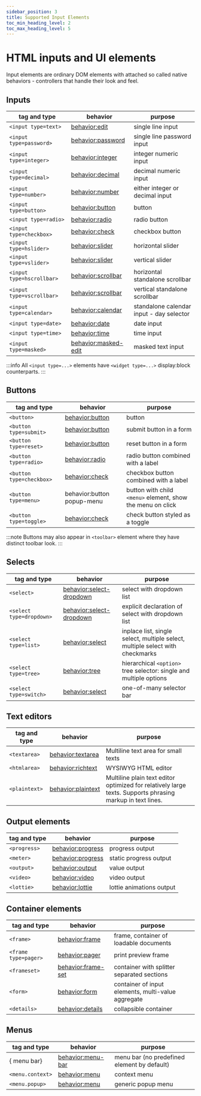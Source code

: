 ```yaml
---
sidebar_position: 3
title: Supported Input Elements
toc_min_heading_level: 2
toc_max_heading_level: 5
---
```


# HTML inputs and UI elements

Input elements are ordinary DOM elements with attached so called native behaviors - controllers that handle their look and feel. 


## Inputs

| tag and type | behavior | purpose |
| ------------ | -------- | ------- | 
| `<input type=text>` | [behavior:edit](../behaviors/behavior-edit) | single line input
| `<input type=password>` | [behavior:password](../behaviors/behavior-password) | single line password input
| `<input type=integer>` | [behavior:integer](../behaviors/behavior-integer) | integer numeric input
| `<input type=decimal>` | [behavior:decimal](../behaviors/behavior-decimal) | decimal numeric input
| `<input type=number>` | [behavior:number](../behaviors/behavior-decimal) | either integer or decimal input
| `<input type=button>` | [behavior:button](../behaviors/behavior-button) | button 
| `<input type=radio>` | [behavior:radio](../behaviors/behavior-radio) | radio button 
| `<input type=checkbox>` | [behavior:check](../behaviors/behavior-check) | checkbox button 
| `<input type=hslider>` | [behavior:slider](../behaviors/behavior-slider) | horizontal slider 
| `<input type=vslider>` | [behavior:slider](../behaviors/behavior-slider) | vertical slider 
| `<input type=hscrollbar>` | [behavior:scrollbar](../behaviors/behavior-scrollbar) | horizontal standalone scrollbar 
| `<input type=vscrollbar>` | [behavior:scrollbar](../behaviors/behavior-scrollbar) | vertical standalone scrollbar
| `<input type=calendar>` | [behavior:calendar](../behaviors/behavior-calendar) | standalone calendar input - day selector
| `<input type=date>` | [behavior:date](../behaviors/behavior-date) | date input
| `<input type=time>` | [behavior:time](../behaviors/behavior-time) | time input
| `<input type=masked>` | [behavior:masked-edit](../behaviors/behavior-masked-edit) | masked text input

:::info
All `<input type=...>` elements have `<widget type=...>` display:block counterparts.
:::  

## Buttons

| tag and type | behavior | purpose |
| ------------ | -------- | ------- | 
| `<button>` | [behavior:button](../behaviors/behavior-button) | button
| `<button type=submit>` | [behavior:button](../behaviors/behavior-button) | submit button in a form 
| `<button type=reset>` | [behavior:button](../behaviors/behavior-button) | reset button in a form 
| `<button type=radio>` | [behavior:radio](../behaviors/behavior-radio) | radio button combined with a label
| `<button type=checkbox>` | [behavior:check](../behaviors/behavior-check) | checkbox button combined with a label 
| `<button type=menu>` | behavior:button popup-menu | button with child `<menu>` element, show the menu on click 
| `<button type=toggle>` | [behavior:check](../behaviors/behavior-check) | check button styled as a toggle

:::note
Buttons may also appear in `<toolbar>` element where they have distinct toolbar look.
:::

## Selects

| tag and type | behavior | purpose |
| ------------ | -------- | ------- | 
| `<select>` | [behavior:select-dropdown](../behaviors/behavior-select-dropdown) | select with dropdown list
| `<select type=dropdown>` | [behavior:select-dropdown](../behaviors/behavior-select-dropdown) | explicit declaration of select with dropdown list
| `<select type=list>` | [behavior:select](../behaviors/behavior-select) | inplace list, single select, multiple select, multiple select with checkmarks 
| `<select type=tree>` | [behavior:tree](../behaviors/behavior-select) | hierarchical `<option>` tree selector: single and multiple options 
| `<select type=switch>` | [behavior:select](../behaviors/behavior-select) | one-of-many selector bar  

## Text editors

| tag and type | behavior | purpose |
| ------------ | -------- | ------- | 
| `<textarea>` | [behavior:textarea](../behaviors/behavior-textarea) | Multiline text area for small texts
| `<htmlarea>` | [behavior:richtext](../behaviors/behavior-textarea) | WYSIWYG HTML editor
| `<plaintext>` | [behavior:plaintext](../behaviors/behavior-plaintext) | Multiline plain text editor optimized for relatively large texts. Supports phrasing markup in text lines. 

## Output elements

| tag and type | behavior | purpose |
| ------------ | -------- | ------- | 
| `<progress>` | [behavior:progress](../behaviors/behavior-progress) | progress output
| `<meter>` | [behavior:progress](../behaviors/behavior-progress) | static progress output
| `<output>` | [behavior:output](../behaviors/behavior-output) | value output
| `<video>` | [behavior:video](../behaviors/behavior-video) | video output
| `<lottie>` | [behavior:lottie](../behaviors/behavior-lottie) | lottie animations output


## Container elements

| tag and type | behavior | purpose |
| ------------ | -------- | ------- | 
| `<frame>` | [behavior:frame](../behaviors/behavior-frame) | frame, container of loadable documents
| `<frame type=pager>` | [behavior:pager](../behaviors/behavior-pager) | print preview frame
| `<frameset>` | [behavior:frame-set](../behaviors/behavior-frame-set) | container with splitter separated sections
| `<form>` | [behavior:form](../behaviors/behavior-form) | container of input elements, multi-value aggregate
| `<details>` | [behavior:details](../behaviors/behavior-details) | collapsible container

## Menus

| tag and type | behavior | purpose |
| ------------ | -------- | ------- | 
| { menu bar} | [behavior:menu-bar](../behaviors/behavior-frame) | menu bar (no predefined element by default)
| `<menu.context>` | [behavior:menu](../behaviors/behavior-menu) | context menu
| `<menu.popup>` | [behavior:menu](../behaviors/behavior-menu) | generic popup menu

